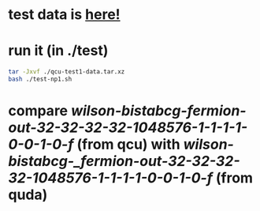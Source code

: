 # test data is [here!](https://wx.mail.qq.com/ftn/download?func=3&key=cd995b39071e7569ffea1b3931613933f2436e043361393317494d4d0a0308030351185d5757001e0402055a1e050e0a024b075b52545f035055020c06562c334305401447044a47034b51584700174753141b414975885d4ecba36793032d2232362941d56d5fdc195f3539336139333266&code=2f593a93&k=cd995b39071e7569ffea1b3931613933f2436e043361393317494d4d0a0308030351185d5757001e0402055a1e050e0a024b075b52545f035055020c06562c334305401447044a47034b51584700174753141b414975885d4ecba36793032d2232362941d56d5fdc195f3539336139333266&fweb=1&cl=1#/)
# run it (in ./test)
```bash
tar -Jxvf ./qcu-test1-data.tar.xz
bash ./test-np1.sh
```
# compare **wilson-bistabcg-fermion-out*-32-32-32-32-1048576-1-1-1-1-0-0-1-0-f* (from qcu) with *wilson-bistabcg-_fermion-out-32-32-32-32-1048576-1-1-1-1-0-0-1-0-f* (from quda)

